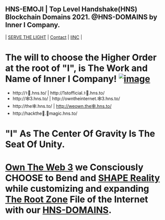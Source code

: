 ## HNS-EMOJI | Top Level Handshake(HNS) Blockchain Domains 2021. @HNS-DOMAINS by Inner I Company.

| [SERVE THE LIGHT](http://workinthedark.servethelight.hns.to/) | [Contact](mailto:innerinetcompany@gmail.com) | [IINC](http://dlink.innerinetcompany.hns.to/) |

# The will to choose the Higher Order at the root of "I", is The Work and Name of Inner I Company! [![image](https://user-images.githubusercontent.com/37987346/103435699-6be72500-4be0-11eb-8264-7dcb24c14987.png)](http://shapereality.innerinetcompany.hns.to/)

- http://⚕🌿.hns.to/ | http://1stofficial.⚕🌿.hns.to/
- http://🕸3.hns.to/  | http://owntheinternet.🕸3.hns.to/
- http://the🕸.hns.to/ | http://weown.the🕸.hns.to/
- http://hackthe🌈.🍄magic.hns.to/


# "I" As The Center Of Gravity Is The Seat Of Unity. 
 # [Own The Web 3](http://official.owntheweb3.hns.to/) we Consciously CHOOSE to Bend and [SHAPE Reality](http://innerinetcompany.shapereality.hns.to/) while customizing and expanding [The Root Zone](http://therootzone.hns.to/) File of the Internet with our [HNS-DOMAINS](http://home.hns-domains.hns.to/).
